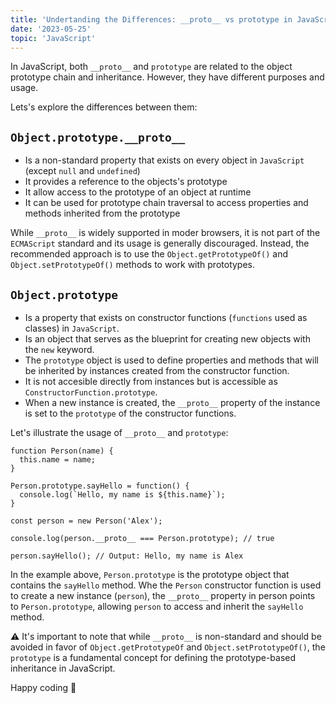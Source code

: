 ```yaml
---
title: 'Undertanding the Differences: __proto__ vs prototype in JavaScript'
date: '2023-05-25'
topic: 'JavaScript'
---
```


In JavaScript, both `__proto__` and `prototype` are related to the object prototype chain and inheritance. However, they have different purposes and usage.

Lets's explore the differences between them:

## `Object.prototype.__proto__`

- Is a non-standard property that exists on every object in `JavaScript` (except `null` and `undefined`)
- It provides a reference to the objects's prototype
- It allow access to the prototype of an object at runtime
- It can be used for prototype chain traversal to access properties and methods inherited from the prototype

While `__proto__` is widely supported in moder browsers, it is not part of the `ECMAScript` standard and its usage is generally discouraged. Instead, the recommended approach is to use the `Object.getPrototypeOf()` and `Object.setPrototypeOf()` methods to work with prototypes.

## `Object.prototype`

- Is a property that exists on constructor functions (`functions` used as classes) in `JavaScript`.
- Is an object that serves as the blueprint for creating new objects with the `new` keyword.
- The `prototype` object is used to define properties and methods that will be inherited by instances created from the constructor function.
- It is not accesible directly from instances but is accessible as `ConstructorFunction.prototype`.
- When a new instance is created, the `__proto__` property of the instance is set to the `prototype` of the constructor functions.

Let's illustrate the usage of `__proto__` and `prototype`:

```
function Person(name) {
  this.name = name;
}

Person.prototype.sayHello = function() {
  console.log(`Hello, my name is ${this.name}`);
}

const person = new Person('Alex');

console.log(person.__proto__ === Person.prototype); // true

person.sayHello(); // Output: Hello, my name is Alex
```

In the example above, `Person.prototype` is the prototype object that contains the `sayHello` method. Whe the `Person` constructor function is used to create a new instance (`person`), the `__proto__` property in person points to `Person.prototype`, allowing `person` to access and inherit the `sayHello` method.

⚠️ It's important to note that while `__proto__` is non-standard and should be avoided in favor of `Object.getPrototypeOf` and `Object.setPrototypeOf()`, the `prototype` is a fundamental concept for defining the prototype-based inheritance in JavaScript.

Happy coding 🙂
